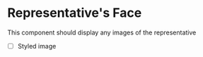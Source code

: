 # Representative's Face

This component should display any images of the representative

* [ ] Styled image

